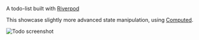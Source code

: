 A todo-list built with [Riverpod]

This showcase slightly more advanced state manipulation, using [Computed].

![Todo screenshot](https://github.com/rrousselGit/river_pod/blob/master/examples/todos/todo_screenshot.jpg)


[riverpod]: https://github.com/rrousselGit/river_pod
[computed]: https://pub.dev/documentation/riverpod/latest/riverpod/Computed-class.html
